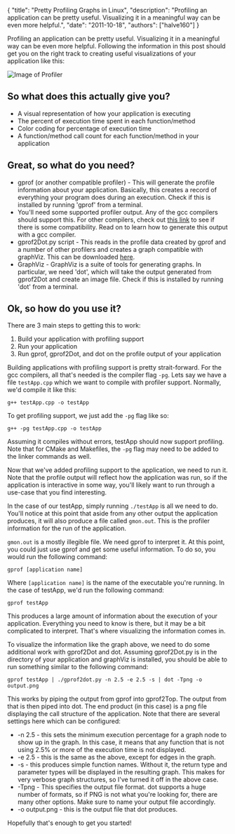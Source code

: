 {
	"title": "Pretty Profiling Graphs in Linux",
	"description": "Profiling an application can be pretty useful. Visualizing it in a meaningful way can be even more helpful.",
	"date": "2011-10-18",
	"authors": ["halve160"]
}

Profiling an application can be pretty useful. Visualizing it in a meaningful way can be even more helpful. Following the information in this post should get you on the right track to creating useful visualizations of your application like this:

![Image of Profiler](example.png "Profiler Example")

So what does this actually give you?
-----------
* A visual representation of how your application is executing
* The percent of execution time spent in each function/method
* Color coding for percentage of execution time
* A function/method call count for each function/method in your application

Great, so what do you need?
-----------
* gprof (or another compatible profiler) - This will generate the profile information about your application. Basically, this creates a record of everything your program does during an execution. Check if this is installed by running 'gprof' from a terminal.
* You'll need some supported profiler output. Any of the gcc compilers should support this. For other compilers, check out [this link](http://code.google.com/p/jrfonseca/wiki/Gprof2Dot#Examples) to see if there is some compatibility. Read on to learn how to generate this output with a gcc compiler.
* gprof2Dot.py script - This reads in the profile data created by gprof and a number of other profilers and creates a graph compatible with graphViz. This can be downloaded [here](http://code.google.com/p/jrfonseca/wiki/Gprof2Dot#Download).
* GraphViz - GraphViz is a suite of tools for generating graphs. In particular, we need 'dot', which will take the output generated from gprof2Dot and create an image file. Check if this is installed by running 'dot' from a terminal.

Ok, so how do you use it?
-----------
There are 3 main steps to getting this to work:

1. Build your application with profiling support
2. Run your application
3. Run gprof, gprof2Dot, and dot on the profile output of your application

Building applications with profiling support is pretty strait-forward. For the gcc compilers, all that's needed is the compiler flag `-pg`. Lets say we have a file `testApp.cpp` which we want to compile with profiler support. Normally, we'd compile it like this:

```
g++ testApp.cpp -o testApp
```

To get profiling support, we just add the `-pg` flag like so:

```
g++ -pg testApp.cpp -o testApp
```

Assuming it compiles without errors, testApp should now support profiling. Note that for CMake and Makefiles, the `-pg` flag may need to be added to the linker commands as well.

Now that we've added profiling support to the application, we need to run it. Note that the profile output will reflect how the application was run, so if the application is interactive in some way, you'll likely want to run through a use-case that you find interesting.

In the case of our testApp, simply running `./testApp` is all we need to do. You'll notice at this point that aside from any other output the application produces, it will also produce a file called `gmon.out`. This is the profiler information for the run of the application.

`gmon.out` is a mostly illegible file. We need gprof to interpret it. At this point, you could just use gprof and get some useful information. To do so, you would run the following command:

```
gprof [application name]
```

Where `[application name]` is the name of the executable you're running. In the case of testApp, we'd run the following command:

```
gprof testApp
```

This produces a large amount of information about the execution of your application. Everything you need to know is there, but it may be a bit complicated to interpret. That's where visualizing the information comes in.

To visualize the information like the graph above, we need to do some additional work with gprof2Dot and dot. Assuming gprof2Dot.py is in the directory of your application and graphViz is installed, you should be able to run something similar to the following command:

```
gprof testApp | ./gprof2dot.py -n 2.5 -e 2.5 -s | dot -Tpng -o output.png
```

This works by piping the output from gprof into gprof2Top. The output from that is then piped into dot. The end product (in this case) is a png file displaying the call structure of the application. Note that there are several settings here which can be configured:

* -n 2.5 - this sets the minimum execution percentage for a graph node to show up in the graph. In this case, it means that any function that is not using 2.5% or more of the execution time is not displayed.
* -e 2.5 - this is the same as the above, except for edges in the graph.
* -s - this produces simple function names. Without it, the return type and parameter types will be displayed in the resulting graph. This makes for very verbose graph structures, so I've turned it off in the above case.
* -Tpng - This specifies the output file format. dot supports a huge number of formats, so if PNG is not what you're looking for, there are many other options. Make sure to name your output file accordingly.
* -o output.png - this is the output file that dot produces.

Hopefully that's enough to get you started!
